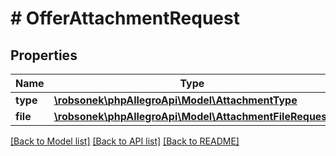 # # OfferAttachmentRequest

## Properties

Name | Type | Description | Notes
------------ | ------------- | ------------- | -------------
**type** | [**\robsonek\phpAllegroApi\Model\AttachmentType**](AttachmentType.md) |  | [optional]
**file** | [**\robsonek\phpAllegroApi\Model\AttachmentFileRequest**](AttachmentFileRequest.md) |  | [optional]

[[Back to Model list]](../../README.md#models) [[Back to API list]](../../README.md#endpoints) [[Back to README]](../../README.md)
